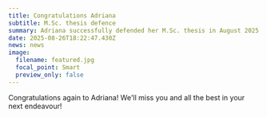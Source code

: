 ```yaml
---
title: Congratulations Adriana
subtitle: M.Sc. thesis defence
summary: Adriana successfully defended her M.Sc. thesis in August 2025
date: 2025-08-26T18:22:47.430Z
news: news
image:
  filename: featured.jpg
  focal_point: Smart
  preview_only: false
---
```

Congratulations again to Adriana! We'll miss you and all the best in your next endeavour!